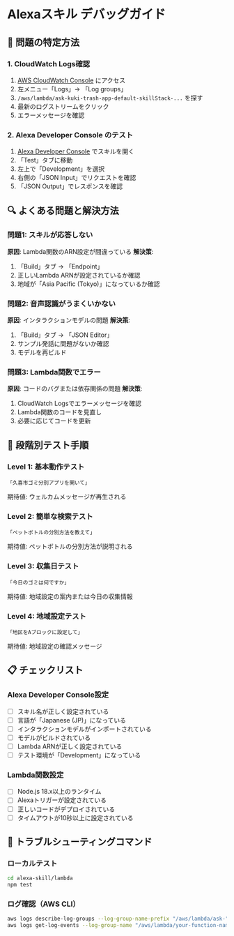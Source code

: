 # Alexaスキル デバッグガイド

## 🐛 問題の特定方法

### 1. CloudWatch Logs確認
1. [AWS CloudWatch Console](https://console.aws.amazon.com/cloudwatch/) にアクセス
2. 左メニュー「Logs」→ 「Log groups」
3. `/aws/lambda/ask-kuki-trash-app-default-skillStack-...` を探す
4. 最新のログストリームをクリック
5. エラーメッセージを確認

### 2. Alexa Developer Console のテスト
1. [Alexa Developer Console](https://developer.amazon.com/alexa/console/ask) でスキルを開く
2. 「Test」タブに移動
3. 左上で「Development」を選択
4. 右側の「JSON Input」でリクエストを確認
5. 「JSON Output」でレスポンスを確認

## 🔍 よくある問題と解決方法

### 問題1: スキルが応答しない
**原因**: Lambda関数のARN設定が間違っている
**解決策**: 
1. 「Build」タブ → 「Endpoint」
2. 正しいLambda ARNが設定されているか確認
3. 地域が「Asia Pacific (Tokyo)」になっているか確認

### 問題2: 音声認識がうまくいかない
**原因**: インタラクションモデルの問題
**解決策**:
1. 「Build」タブ → 「JSON Editor」
2. サンプル発話に問題がないか確認
3. モデルを再ビルド

### 問題3: Lambda関数でエラー
**原因**: コードのバグまたは依存関係の問題
**解決策**:
1. CloudWatch Logsでエラーメッセージを確認
2. Lambda関数のコードを見直し
3. 必要に応じてコードを更新

## 🧪 段階別テスト手順

### Level 1: 基本動作テスト
```
「久喜市ゴミ分別アプリを開いて」
```
期待値: ウェルカムメッセージが再生される

### Level 2: 簡単な検索テスト
```
「ペットボトルの分別方法を教えて」
```
期待値: ペットボトルの分別方法が説明される

### Level 3: 収集日テスト
```
「今日のゴミは何ですか」
```
期待値: 地域設定の案内または今日の収集情報

### Level 4: 地域設定テスト
```
「地区をAブロックに設定して」
```
期待値: 地域設定の確認メッセージ

## 📋 チェックリスト

### Alexa Developer Console設定
- [ ] スキル名が正しく設定されている
- [ ] 言語が「Japanese (JP)」になっている
- [ ] インタラクションモデルがインポートされている
- [ ] モデルがビルドされている
- [ ] Lambda ARNが正しく設定されている
- [ ] テスト環境が「Development」になっている

### Lambda関数設定
- [ ] Node.js 18.x以上のランタイム
- [ ] Alexaトリガーが設定されている
- [ ] 正しいコードがデプロイされている
- [ ] タイムアウトが10秒以上に設定されている

## 🔧 トラブルシューティングコマンド

### ローカルテスト
```bash
cd alexa-skill/lambda
npm test
```

### ログ確認（AWS CLI）
```bash
aws logs describe-log-groups --log-group-name-prefix "/aws/lambda/ask-"
aws logs get-log-events --log-group-name "/aws/lambda/your-function-name"
```
